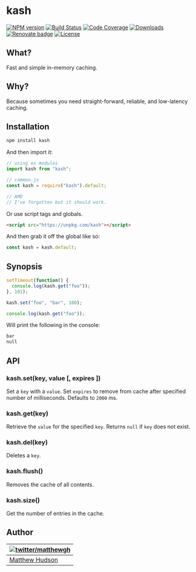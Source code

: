 # kash

[![NPM version](https://img.shields.io/npm/v/kash.svg)](https://npmjs.com/package/kash)
[![Build Status](https://travis-ci.org/matthewhudson/kash.svg?branch=master)](https://travis-ci.org/matthewhudson/kash)
[![Code Coverage](https://img.shields.io/codecov/c/github/matthewhudson/kash.svg)](https://img.shields.io/codecov/c/github/matthewhudson/kash.svg)
[![Downloads](https://img.shields.io/npm/dt/kash.svg)](https://img.shields.io/npm/dt/kash.svg)
[![Renovate badge](https://badges.renovateapi.com/github/matthewhudson/kash)](https://renovatebot.com/)
[![License](https://img.shields.io/npm/l/kash.svg)](https://img.shields.io/npm/l/kash.svg)

## What?

Fast and simple in-memory caching.

## Why?

Because sometimes you need straight-forward, reliable, and low-latency caching.

## Installation

```sh
npm install kash
```

And then import it:

```js
// using es modules
import kash from "kash";

// common.js
const kash = require("kash").default;

// AMD
// I've forgotten but it should work.
```

Or use script tags and globals.

```html
<script src="https://unpkg.com/kash"></script>
```

And then grab it off the global like so:

```js
const kash = kash.default;
```

## Synopsis

```js
setTimeout(function() {
  console.log(kash.get("foo"));
}, 101);

kash.set("foo", "bar", 100);

console.log(kash.get("foo"));
```

Will print the following in the console:

```sh
bar
null
```

## API

### kash.set(key, value [, expires ])

Set a `key` with a `value`. Set `expires` to remove from cache after specified number of milliseconds. Defaults to `2000` ms.

### kash.get(key)

Retrieve the `value` for the specified `key`. Returns `null` if `key` does not exist.

### kash.del(key)

Deletes a `key`.

### kash.flush()

Removes the cache of all contents.

### kash.size()

Get the number of entries in the cache.

## Author

| [![twitter/matthewgh](http://gravatar.com/avatar/e0f8435a3df533d64b09b8aee394b8d3?s=85)](https://twitter.com/matthewgh "Follow @matthewgh on Twitter") |
| ------------------------------------------------------------------------------------------------------------------------------------------------------ |
| [Matthew Hudson](http://thematthewhudson.com/)                                                                                                         |  |

